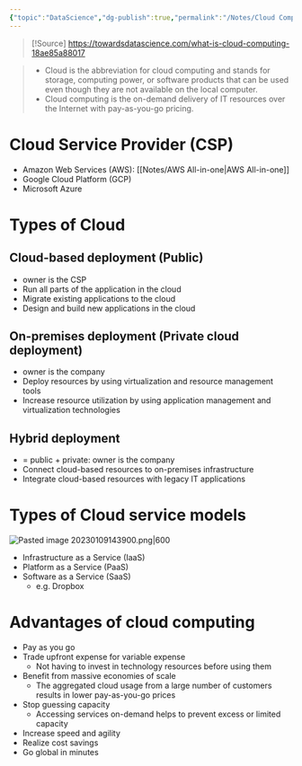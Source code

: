 ```yaml
---
{"topic":"DataScience","dg-publish":true,"permalink":"/Notes/Cloud Computing Intro/","dgPassFrontmatter":true,"noteIcon":""}
---
```


>[!Source]
>https://towardsdatascience.com/what-is-cloud-computing-18ae85a88017

> - Cloud is the abbreviation for cloud computing and stands for storage, computing power, or software products that can be used even though they are not available on the local computer.
> - Cloud computing is the on-demand delivery of IT resources over the Internet with pay-as-you-go pricing.

# Cloud Service Provider (CSP)
- Amazon Web Services (AWS): [[Notes/AWS All-in-one\|AWS All-in-one]]
- Google Cloud Platform (GCP)
- Microsoft Azure

# Types of Cloud  
## Cloud-based deployment (Public)
- owner is the CSP
- Run all parts of the application in the cloud
- Migrate existing applications to the cloud
- Design and build new applications in the cloud
## On-premises deployment (Private cloud deployment)
- owner is the company
- Deploy resources by using virtualization and resource management tools
- Increase resource utilization by using application management and virtualization technologies
## Hybrid deployment
- = public + private: owner is the company
- Connect cloud-based resources to on-premises infrastructure
- Integrate cloud-based resources with legacy IT applications


# Types of Cloud service models
![Pasted image 20230109143900.png|600](/img/user/assets/images/Pasted%20image%2020230109143900.png)
- Infrastructure as a Service (IaaS)
- Platform as a Service (PaaS)
- Software as a Service (SaaS)
	- e.g. Dropbox

# Advantages of cloud computing
- Pay as you go
- Trade upfront expense for variable expense
	- Not having to invest in technology resources before using them 
- Benefit from massive economies of scale
	- The aggregated cloud usage from a large number of customers results in lower pay-as-you-go prices
- Stop guessing capacity
	- Accessing services on-demand helps to prevent excess or limited capacity
- Increase speed and agility
- Realize cost savings
- Go global in minutes
